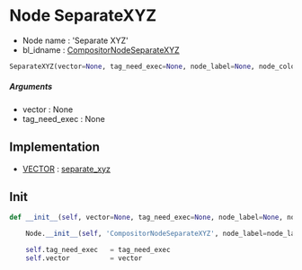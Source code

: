 # Node SeparateXYZ

- Node name : 'Separate XYZ'
- bl_idname : [CompositorNodeSeparateXYZ](https://docs.blender.org/api/current/bpy.types.CompositorNodeSeparateXYZ.html)


``` python
SeparateXYZ(vector=None, tag_need_exec=None, node_label=None, node_color=None, **kwargs)
```
##### Arguments

- vector : None
- tag_need_exec : None

## Implementation

- [VECTOR](/docs/Compositor/socket_VECTOR.md) : [separate_xyz](/docs/Compositor/socket_VECTOR.md#separate_xyz)

## Init

``` python
def __init__(self, vector=None, tag_need_exec=None, node_label=None, node_color=None, **kwargs):

    Node.__init__(self, 'CompositorNodeSeparateXYZ', node_label=node_label, node_color=node_color, **kwargs)

    self.tag_need_exec   = tag_need_exec
    self.vector          = vector
```
